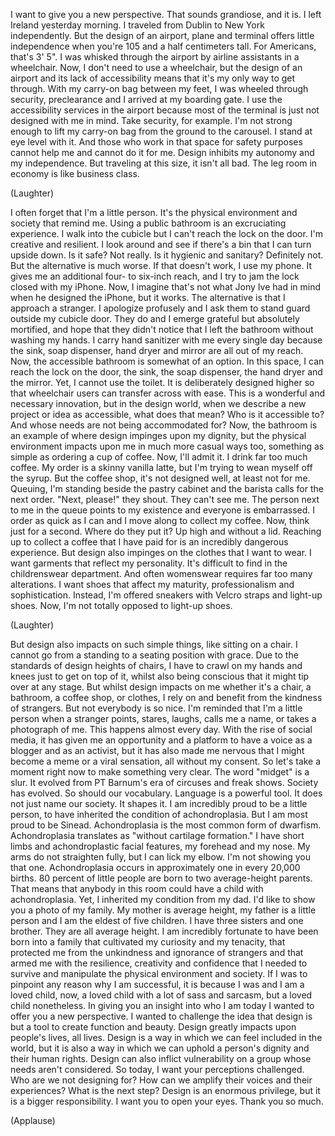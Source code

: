 
I want to give you a new perspective.
That sounds grandiose, and it is.
I left Ireland yesterday morning.
I traveled from Dublin to New York
independently.
But the design of an airport,
plane and terminal
offers little independence when
you&#39;re 105 and a half centimeters tall.
For Americans, that&#39;s 3&#39; 5&quot;.
I was whisked through the airport
by airline assistants in a wheelchair.
Now, I don&#39;t need to use a wheelchair,
but the design of an airport
and its lack of accessibility
means that it&#39;s my only way
to get through.
With my carry-on bag between my feet,
I was wheeled through
security, preclearance
and I arrived at my boarding gate.
I use the accessibility
services in the airport
because most of the terminal
is just not designed with me in mind.
Take security, for example.
I&#39;m not strong enough
to lift my carry-on bag
from the ground to the carousel.
I stand at eye level with it.
And those who work in that space
for safety purposes cannot help me
and cannot do it for me.
Design inhibits my autonomy
and my independence.
But traveling at this size,
it isn&#39;t all bad.
The leg room in economy
is like business class.

(Laughter)

I often forget that I&#39;m a little person.
It&#39;s the physical environment
and society that remind me.
Using a public bathroom
is an excruciating experience.
I walk into the cubicle
but I can&#39;t reach the lock on the door.
I&#39;m creative and resilient.
I look around and see if there&#39;s
a bin that I can turn upside down.
Is it safe?
Not really.
Is it hygienic and sanitary?
Definitely not.
But the alternative is much worse.
If that doesn&#39;t work, I use my phone.
It gives me an additional
four- to six-inch reach,
and I try to jam the lock closed
with my iPhone.
Now, I imagine that&#39;s not what Jony Ive
had in mind when he designed the iPhone,
but it works.
The alternative
is that I approach a stranger.
I apologize profusely
and I ask them to stand guard
outside my cubicle door.
They do
and I emerge grateful
but absolutely mortified,
and hope that they didn&#39;t notice
that I left the bathroom
without washing my hands.
I carry hand sanitizer with me
every single day
because the sink, soap dispenser,
hand dryer and mirror
are all out of my reach.
Now, the accessible bathroom
is somewhat of an option.
In this space, I can reach
the lock on the door,
the sink, the soap dispenser,
the hand dryer and the mirror.
Yet, I cannot use the toilet.
It is deliberately designed higher
so that wheelchair users
can transfer across with ease.
This is a wonderful
and necessary innovation,
but in the design world, when we describe
a new project or idea as accessible,
what does that mean?
Who is it accessible to?
And whose needs
are not being accommodated for?
Now, the bathroom is an example
of where design impinges upon my dignity,
but the physical environment impacts
upon me in much more casual ways too,
something as simple
as ordering a cup of coffee.
Now, I&#39;ll admit it.
I drink far too much coffee.
My order is a skinny vanilla latte,
but I&#39;m trying
to wean myself off the syrup.
But the coffee shop,
it&#39;s not designed well,
at least not for me.
Queuing, I&#39;m standing
beside the pastry cabinet
and the barista calls for the next order.
&quot;Next, please!&quot; they shout.
They can&#39;t see me.
The person next to me in the queue
points to my existence
and everyone is embarrassed.
I order as quick as I can
and I move along to collect my coffee.
Now, think just for a second.
Where do they put it?
Up high and without a lid.
Reaching up to collect a coffee
that I have paid for
is an incredibly dangerous experience.
But design also impinges
on the clothes that I want to wear.
I want garments
that reflect my personality.
It&#39;s difficult to find
in the childrenswear department.
And often womenswear
requires far too many alterations.
I want shoes that affect my maturity,
professionalism and sophistication.
Instead, I&#39;m offered sneakers
with Velcro straps and light-up shoes.
Now, I&#39;m not totally opposed
to light-up shoes.

(Laughter)

But design also impacts
on such simple things,
like sitting on a chair.
I cannot go from a standing
to a seating position with grace.
Due to the standards
of design heights of chairs,
I have to crawl on my hands and knees
just to get on top of it,
whilst also being conscious
that it might tip over at any stage.
But whilst design impacts on me
whether it&#39;s a chair,
a bathroom, a coffee shop, or clothes,
I rely on and benefit
from the kindness of strangers.
But not everybody is so nice.
I&#39;m reminded that I&#39;m a little person
when a stranger points,
stares,
laughs,
calls me a name,
or takes a photograph of me.
This happens almost every day.
With the rise of social media,
it has given me an opportunity
and a platform to have a voice
as a blogger and as an activist,
but it has also made me nervous
that I might become a meme
or a viral sensation,
all without my consent.
So let&#39;s take a moment right now
to make something very clear.
The word &quot;midget&quot; is a slur.
It evolved from PT Barnum&#39;s era
of circuses and freak shows.
Society has evolved.
So should our vocabulary.
Language is a powerful tool.
It does not just name our society.
It shapes it.
I am incredibly proud
to be a little person,
to have inherited
the condition of achondroplasia.
But I am most proud to be Sinead.
Achondroplasia is
the most common form of dwarfism.
Achondroplasia translates
as &quot;without cartilage formation.&quot;
I have short limbs
and achondroplastic facial features,
my forehead and my nose.
My arms do not straighten fully,
but I can lick my elbow.
I&#39;m not showing you that one.
Achondroplasia occurs in approximately
one in every 20,000 births.
80 percent of little people
are born to two average-height parents.
That means that anybody in this room
could have a child with achondroplasia.
Yet, I inherited my condition from my dad.
I&#39;d like to show you a photo of my family.
My mother is average height,
my father is a little person
and I am the eldest of five children.
I have three sisters and one brother.
They are all average height.
I am incredibly fortunate
to have been born into a family
that cultivated
my curiosity and my tenacity,
that protected me from the unkindness
and ignorance of strangers
and that armed me with the resilience,
creativity and confidence
that I needed to survive and manipulate
the physical environment and society.
If I was to pinpoint any reason
why I am successful,
it is because I was
and I am a loved child,
now, a loved child
with a lot of sass and sarcasm,
but a loved child nonetheless.
In giving you an insight
into who I am today
I wanted to offer you a new perspective.
I wanted to challenge the idea
that design is but a tool
to create function and beauty.
Design greatly impacts
upon people&#39;s lives,
all lives.
Design is a way in which
we can feel included in the world,
but it is also a way in which
we can uphold a person&#39;s dignity
and their human rights.
Design can also inflict vulnerability
on a group whose needs aren&#39;t considered.
So today, I want
your perceptions challenged.
Who are we not designing for?
How can we amplify their voices
and their experiences?
What is the next step?
Design is an enormous privilege,
but it is a bigger responsibility.
I want you to open your eyes.
Thank you so much.

(Applause)

